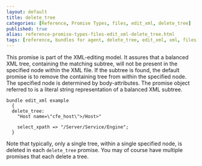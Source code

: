 ```yaml
---
layout: default
title: delete_tree
categories: [Reference, Promise Types, files, edit_xml, delete_tree]
published: true
alias: reference-promise-types-files-edit_xml-delete_tree.html
tags: [reference, bundles for agent, delete_tree, edit_xml, xml, files promises, promises]
---
```


This promise is part of the XML-editing model. It assures that a
balanced XML tree, containing the matching subtree, will not be present
in the specified node within the XML file. If the subtree is found, the
default promise is to remove the containing tree from within the
specified node. The specified node is determined by body-attributes. The
promise object referred to is a literal string representation of a
balanced XML subtree.

  

```cf3
bundle edit_xml example
  {
  delete_tree:
    "Host name=\"cfe_host\">/Host>"

    select_xpath => "/Server/Service/Engine";
  }
```

  

Note that typically, only a single tree, within a single specified node,
is deleted in each `delete_tree` promise. You may of course have
multiple promises that each delete a tree.
